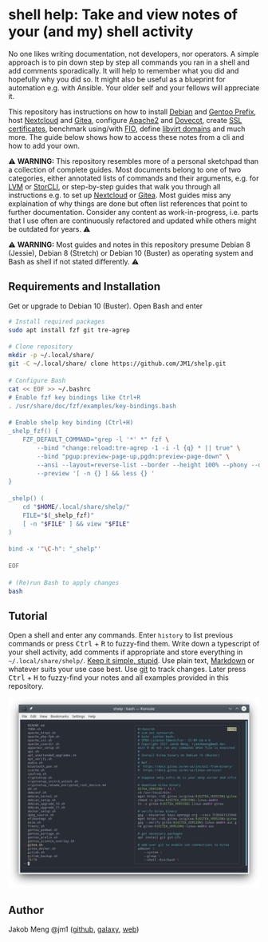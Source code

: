 [//]: # ( vim:set syntax=markdown fileformat=unix shiftwidth=4 softtabstop=4 expandtab textwidth=120: )
[//]: # ( kate: syntax markdown; end-of-line unix; space-indent on; indent-width 4; word-wrap-column 120; )
[//]: # ( kate: word-wrap on; remove-trailing-spaces modified; )

# shell help: Take and view notes of your (and my) shell activity

No one likes writing documentation, not developers, nor operators. A simple approach is to pin down step by step all
commands you ran in a shell and add comments sporadically. It will help to remember what you did and hopefully why you
did so. It might also be useful as a blueprint for automation e.g. with Ansible. Your older self and your fellows will
appreciate it.

This repository has instructions on how to install [Debian](debian_setup.sh) and [Gentoo Prefix](gentoo_prefix.sh),
host [Nextcloud](nextcloud_setup.sh) and [Gitea](gitea.sh), configure [Apache2](apache_setup.sh) and
[Dovecot](dovecot.sh), create [SSL certificates](openssl_ca_guide.sh), benchmark using/with [FIO](fio.sh),
define [libvirt domains](libvirt.sh) and much more.
The guide below shows how to access these notes from a cli and how to add your own.

⚠️ **WARNING:** This repository resembles more of a personal sketchpad than a collection of complete guides. Most
documents belong to one of two categories, either annotated lists of commands and their arguments, e.g. for
[LVM](lvm.sh) or [StorCLI](storcli.sh), or step-by-step guides that walk you through all instructions e.g. to set up
[Nextcloud](nextcloud_setup.sh) or [Gitea](gitea.sh). Most guides miss any explaination of why things are done but
often list references that point to further documentation. Consider any content as work-in-progress, i.e. parts that I
use often are continuously refactored and updated while others might be outdated for years. ⚠️

⚠️ **WARNING:** Most guides and notes in this repository presume Debian 8 (Jessie), Debian 8 (Stretch) or
Debian 10 (Buster) as operating system and Bash as shell if not stated differently. ⚠️

## Requirements and Installation

Get or upgrade to Debian 10 (Buster). Open Bash and enter

```sh
# Install required packages
sudo apt install fzf git tre-agrep

# Clone repository
mkdir -p ~/.local/share/
git -C ~/.local/share/ clone https://github.com/JM1/shelp.git

# Configure Bash
cat << EOF >> ~/.bashrc
# Enable fzf key bindings like Ctrl+R
. /usr/share/doc/fzf/examples/key-bindings.bash

# Enable shelp key binding (Ctrl+H)
_shelp_fzf() {
    FZF_DEFAULT_COMMAND="grep -l '*' *" fzf \
        --bind "change:reload:tre-agrep -1 -i -l {q} * || true" \
        --bind "pgup:preview-page-up,pgdn:preview-page-down" \
        --ansi --layout=reverse-list --border --height 100% --phony --query '' \
        --preview '[ -n {} ] && less {} '
}

_shelp() (
    cd "$HOME/.local/share/shelp/"
    FILE="$(_shelp_fzf)"
    [ -n "$FILE" ] && view "$FILE"
)

bind -x '"\C-h": "_shelp"'

EOF

# (Re)run Bash to apply changes
bash
```

## Tutorial

Open a shell and enter any commands. Enter `history` to list previous commands or press <kbd>Ctrl</kbd> + <kbd>R</kbd>
to fuzzy-find them. Write down a typescript of your shell activity, add comments if appropriate and store everything in
`~/.local/share/shelp/`. [Keep it simple, stupid](https://en.wikipedia.org/wiki/KISS_principle). Use plain text,
[Markdown](https://commonmark.org/) or whatever suits your use case best. Use [git](https://git-scm.com/book/) to track
changes. Later press <kbd>Ctrl</kbd> + <kbd>H</kbd> to fuzzy-find your notes and all examples provided in this
repository.

![Screenshot](screenshot.png)

## Author

Jakob Meng
@jm1 ([github](https://github.com/jm1), [galaxy](https://galaxy.ansible.com/jm1), [web](http://www.jakobmeng.de))
